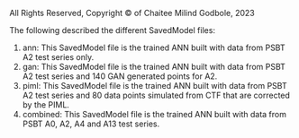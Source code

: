 All Rights Reserved, Copyright © of Chaitee Milind Godbole, 2023


The following described the different SavedModel files:
  1. ann: This SavedModel file is the trained ANN built with data from PSBT A2 test series only. 
  2. gan: This SavedModel file is the trained ANN built with data from PSBT A2 test series and 140 GAN generated points for A2. 
  3. piml: This SavedModel file is the trained ANN built with data from PSBT A2 test series and 80 data points simulated from CTF that are corrected by the            PIML.
  4. combined: This SavedModel file is the trained ANN built with data from PSBT A0, A2, A4 and A13 test series. 
  
